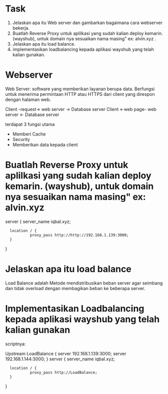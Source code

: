 # Task
1. Jelaskan apa itu Web server dan gambarkan bagaimana cara webserver bekerja.
2. Buatlah Reverse Proxy untuk aplilkasi yang sudah kalian deploy kemarin. (wayshub), untuk domain nya sesuaikan nama masing" ex: alvin.xyz .
3. Jelaskan apa itu load balance.
4. implementasikan loadbalancing kepada aplikasi wayshub yang telah kalian gunakan.

# Webserver
Web Server: software yang memberikan layanan berupa data. Berfungsi untuk menerima permintaan HTTP atau HTTPS dari client yang direspon dengan halaman web.

Client -request-> web server -> Database server
Client <-web page- web server <- Database server

terdapat 3 fungsi utama
  - Memberi Cache
  - Security
  - Memberikan data kepada client
# Buatlah Reverse Proxy untuk aplilkasi yang sudah kalian deploy kemarin. (wayshub), untuk domain nya sesuaikan nama masing" ex: alvin.xyz 
server {
      server_name iqbal.xyz;

      location / {
               proxy_pass http://http://192.168.1.139:3000;
      }
}
# Jelaskan apa itu load balance
Load Balance adalah Metode mendistribusikan beban server agar seimbang dan tidak overload dengan membagikan beban ke beberapa server.

# Implementasikan Loadbalancing kepada aplikasi wayshub yang telah kalian gunakan

scriptnya:

Upstream LoadBalance { 
    server 192.168.1.139:3000;
    server 192.168.1.144:3000;
}
server {
      server_name iqbal.xyz;

      location / {
               proxy_pass http://LoadBalance;
      }
}
